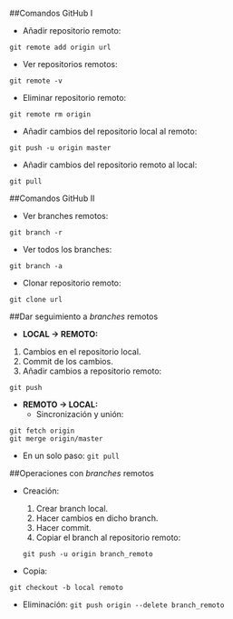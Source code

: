 ##Comandos GitHub I
- Añadir repositorio remoto:

 `git remote add origin url`

- Ver repositorios remotos:

 `git remote -v`
- Eliminar repositorio remoto:

 `git remote rm origin`
- Añadir cambios del repositorio local al remoto:

 `git push -u origin master`

- Añadir cambios del repositorio remoto al local:

 `git pull`

##Comandos GitHub II
- Ver branches remotos:

 `git branch -r`

- Ver todos los branches:

 `git branch -a`
- Clonar repositorio remoto:

 `git clone url`

##Dar seguimiento a _branches_ remotos
- **LOCAL → REMOTO:**
1. Cambios en el repositorio local.
2. Commit de los cambios.
3. Añadir cambios a repositorio remoto:

  `git push`
- **REMOTO → LOCAL:**
  - Sincronización y unión:
 ~~~
 git fetch origin
 git merge origin/master
 ~~~
 - En un solo paso:
 `git pull`
 
##Operaciones con _branches_ remotos
 - Creación:
   1. Crear branch local.
   2. Hacer cambios en dicho branch.
   3. Hacer commit.
   4. Copiar el branch al repositorio remoto:

    `git push -u origin branch_remoto`

 - Copia:

  `git checkout -b local remoto`
 - Eliminación:
  `git push origin --delete branch_remoto`
